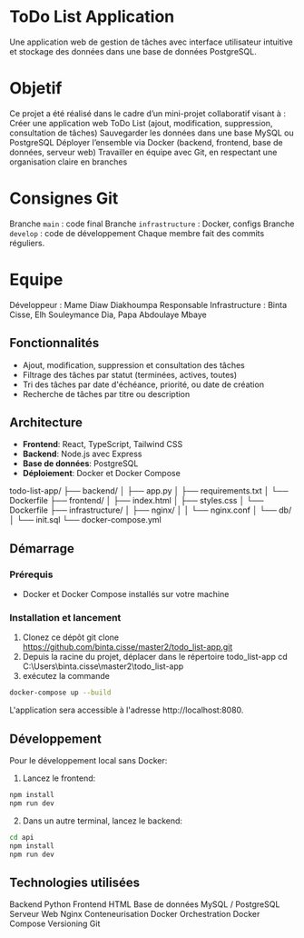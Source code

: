 # ToDo List Application

Une application web de gestion de tâches avec interface utilisateur intuitive et stockage des données dans une base de données PostgreSQL.

# Objetif

Ce projet a été réalisé dans le cadre d’un mini-projet collaboratif visant à :
Créer une application web ToDo List (ajout, modification, suppression, consultation de tâches)
Sauvegarder les données dans une base MySQL ou PostgreSQL
Déployer l’ensemble via Docker (backend, frontend, base de données, serveur web)
Travailler en équipe avec Git, en respectant une organisation claire en branches

# Consignes Git
Branche `main` : code final
Branche `infrastructure` : Docker, configs
Branche `develop` : code de développement
Chaque membre fait des commits réguliers.

# Equipe
Développeur : Mame Diaw Diakhoumpa
Responsable Infrastructure : Binta Cisse, Elh Souleymance Dia, Papa Abdoulaye Mbaye

## Fonctionnalités

- Ajout, modification, suppression et consultation des tâches
- Filtrage des tâches par statut (terminées, actives, toutes)
- Tri des tâches par date d'échéance, priorité, ou date de création
- Recherche de tâches par titre ou description


## Architecture

- **Frontend**: React, TypeScript, Tailwind CSS
- **Backend**: Node.js avec Express
- **Base de données**: PostgreSQL
- **Déploiement**: Docker et Docker Compose

todo-list-app/
├── backend/
│   ├── app.py
│   ├── requirements.txt
│   └── Dockerfile
├── frontend/
│   ├── index.html
│   ├── styles.css
│   └── Dockerfile
├── infrastructure/
│   ├── nginx/
│   │   └── nginx.conf
│   └── db/
│       └── init.sql
└── docker-compose.yml

## Démarrage

### Prérequis

- Docker et Docker Compose installés sur votre machine

### Installation et lancement

1. Clonez ce dépôt
   git clone https://github.com/binta.cisse/master2/todo_list-app.git
2. Depuis la racine du projet, déplacer dans le répertoire todo_list-app
  cd C:\Users\binta.cisse\master2\todo_list-app
3.  exécutez la commande
```bash
docker-compose up --build 
```
L'application sera accessible à l'adresse http://localhost:8080.

## Développement

Pour le développement local sans Docker:

1. Lancez le frontend:

```bash
npm install
npm run dev
```

2. Dans un autre terminal, lancez le backend:

```bash
cd api
npm install
npm run dev
```

## Technologies utilisées

Backend	Python 
Frontend	HTML 
Base de données	MySQL / PostgreSQL
Serveur Web	Nginx 
Conteneurisation	Docker
Orchestration	Docker Compose
Versioning	Git


